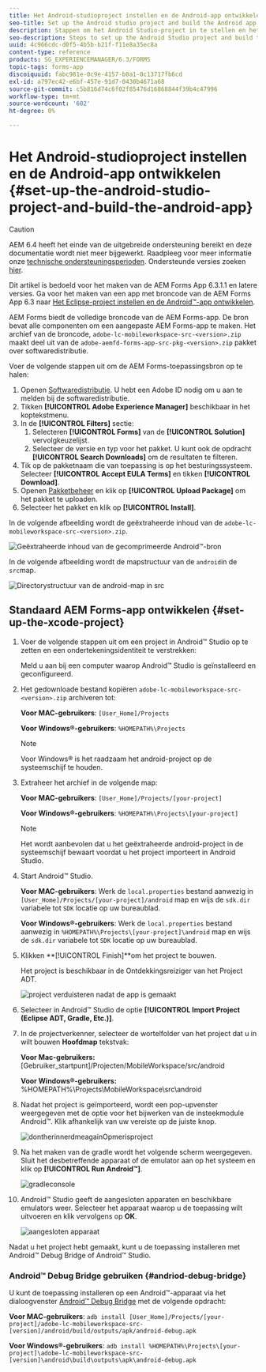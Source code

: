 ```yaml
---
title: Het Android-studioproject instellen en de Android-app ontwikkelen
seo-title: Set up the Android studio project and build the Android app
description: Stappen om het Android Studio-project in te stellen en het installatieprogramma voor de AEM Forms-app te maken
seo-description: Steps to set up the Android Studio project and build the installer for the AEM Forms app
uuid: 4c966cdc-d0f5-4b5b-b21f-f11e8a35ec8a
content-type: reference
products: SG_EXPERIENCEMANAGER/6.3/FORMS
topic-tags: forms-app
discoiquuid: fabc981e-0c9e-4157-b0a1-0c13717fb6cd
exl-id: a797ec42-e6bf-457e-91d7-0430b4671a68
source-git-commit: c5b816d74c6f02f85476d16868844f39b4c47996
workflow-type: tm+mt
source-wordcount: '602'
ht-degree: 0%

---
```


# Het Android-studioproject instellen en de Android-app ontwikkelen {#set-up-the-android-studio-project-and-build-the-android-app}

>[!CAUTION]
>
>AEM 6.4 heeft het einde van de uitgebreide ondersteuning bereikt en deze documentatie wordt niet meer bijgewerkt. Raadpleeg voor meer informatie onze [technische ondersteuningsperioden](https://helpx.adobe.com/support/programs/eol-matrix.html). Ondersteunde versies zoeken [hier](https://experienceleague.adobe.com/docs/).

Dit artikel is bedoeld voor het maken van de AEM Forms App 6.3.1.1 en latere versies. Ga voor het maken van een app met broncode van de AEM Forms App 6.3 naar [Het Eclipse-project instellen en de Android™-app ontwikkelen](/help/forms/using/setup-eclipse-project-build-installer.md).

AEM Forms biedt de volledige broncode van de AEM Forms-app. De bron bevat alle componenten om een aangepaste AEM Forms-app te maken. Het archief van de broncode, `adobe-lc-mobileworkspace-src-<version>.zip` maakt deel uit van de `adobe-aemfd-forms-app-src-pkg-<version>.zip` pakket over softwaredistributie.

Voer de volgende stappen uit om de AEM Forms-toepassingsbron op te halen:

1. Openen [Softwaredistributie](https://experience.adobe.com/downloads). U hebt een Adobe ID nodig om u aan te melden bij de softwaredistributie.
1. Tikken **[!UICONTROL Adobe Experience Manager]** beschikbaar in het koptekstmenu.
1. In de **[!UICONTROL Filters]** sectie:
   1. Selecteren **[!UICONTROL Forms]** van de **[!UICONTROL Solution]** vervolgkeuzelijst.
   2. Selecteer de versie en typ voor het pakket. U kunt ook de opdracht **[!UICONTROL Search Downloads]** om de resultaten te filteren.
1. Tik op de pakketnaam die van toepassing is op het besturingssysteem. Selecteer **[!UICONTROL Accept EULA Terms]** en tikken **[!UICONTROL Download]**.
1. Openen [Pakketbeheer](https://experienceleague.adobe.com/docs/experience-manager-65/administering/contentmanagement/package-manager.html)  en klik op **[!UICONTROL Upload Package]** om het pakket te uploaden.
1. Selecteer het pakket en klik op **[!UICONTROL Install]**.

In de volgende afbeelding wordt de geëxtraheerde inhoud van de `adobe-lc-mobileworkspace-src-<version>.zip`.

![Geëxtraheerde inhoud van de gecomprimeerde Android™-bron](assets/mws-content-1.png)

In de volgende afbeelding wordt de mapstructuur van de `android`in de `src`map.

![Directorystructuur van de android-map in src](assets/android-folder.png)

## Standaard AEM Forms-app ontwikkelen {#set-up-the-xcode-project}

1. Voer de volgende stappen uit om een project in Android™ Studio op te zetten en een ondertekeningsidentiteit te verstrekken:

   Meld u aan bij een computer waarop Android™ Studio is geïnstalleerd en geconfigureerd.

1. Het gedownloade bestand kopiëren `adobe-lc-mobileworkspace-src-<version>.zip` archiveren tot:

   **Voor MAC-gebruikers**: `[User_Home]/Projects`

   **Voor Windows®-gebruikers**: `%HOMEPATH%\Projects`

   >[!NOTE]
   >
   >Voor Windows® is het raadzaam het android-project op de systeemschijf te houden.

1. Extraheer het archief in de volgende map:

   **Voor MAC-gebruikers**: `[User_Home]/Projects/[your-project]`

   **Voor Windows®-gebruikers**: `%HOMEPATH%\Projects\[your-project]`

   >[!NOTE]
   >
   >Het wordt aanbevolen dat u het geëxtraheerde android-project in de systeemschijf bewaart voordat u het project importeert in Android Studio.

1. Start Android™ Studio.

   **Voor MAC-gebruikers**: Werk de `local.properties` bestand aanwezig in `[User_Home]/Projects/[your-project]/android` map en wijs de `sdk.dir` variabele tot `SDK` locatie op uw bureaublad.

   **Voor Windows®-gebruikers**: Werk de `local.properties` bestand aanwezig in `%HOMEPATH%\Projects\[your-project]\android` map en wijs de `sdk.dir` variabele tot `SDK` locatie op uw bureaublad.

1. Klikken **[!UICONTROL Finish]**om het project te bouwen.

   Het project is beschikbaar in de Ontdekkingsreiziger van het Project ADT.

   ![project verduisteren nadat de app is gemaakt](assets/eclipsebuildmws.png)

1. Selecteer in Android™ Studio de optie **[!UICONTROL Import Project (Eclipse ADT, Gradle, Etc.)]**.
1. In de projectverkenner, selecteer de wortelfolder van het project dat u in wilt bouwen **Hoofdmap** tekstvak:

   **Voor Mac-gebruikers:** [Gebruiker_startpunt]/Projecten/MobileWorkspace/src/android

   **Voor Windows®-gebruikers:** %HOMEPATH%\Projects\MobileWorkspace\src\android

1. Nadat het project is geïmporteerd, wordt een pop-upvenster weergegeven met de optie voor het bijwerken van de insteekmodule Android™. Klik afhankelijk van uw vereiste op de juiste knop.

   ![dontherinnerdmeagainOpmerisproject](assets/dontremindmeagainforthisproject.png)

1. Na het maken van de gradle wordt het volgende scherm weergegeven. Sluit het desbetreffende apparaat of de emulator aan op het systeem en klik op **[!UICONTROL Run Android™]**.

   ![gradleconsole](assets/gradleconsole.png)

1. Android™ Studio geeft de aangesloten apparaten en beschikbare emulators weer. Selecteer het apparaat waarop u de toepassing wilt uitvoeren en klik vervolgens op **OK**.

   ![aangesloten apparaat](assets/connecteddevice.png)

Nadat u het project hebt gemaakt, kunt u de toepassing installeren met Android™ Debug Bridge of Android™ Studio.

### Android™ Debug Bridge gebruiken {#andriod-debug-bridge}

U kunt de toepassing installeren op een Android™-apparaat via het dialoogvenster [Android™ Debug Bridge](https://developer.android.com/tools/help/adb.html) met de volgende opdracht:

**Voor MAC-gebruikers**: `adb install [User_Home]/Projects/[your-project]/adobe-lc-mobileworkspace-src-[version]/android/build/outputs/apk/android-debug.apk`

**Voor Windows®-gebruikers**: `adb install %HOMEPATH%\Projects\[your-project]\adobe-lc-mobileworkspace-src-[version]\android\build\outputs\apk\android-debug.apk`
